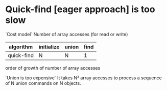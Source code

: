 # Quick-find [eager approach] is too slow

´Cost model´ Number of array accesses (for read or write)

|algorithm|initialize|union|find|
|---------|----------|-----|----|
|quick-find|N|N|1|

order of growth of number of array accesses

´Union is too expensive´ It takes N² array accesses to process a sequence of N union commands on N objects.